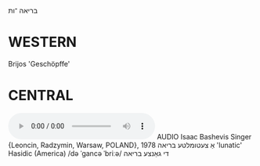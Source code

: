 בריאה
־ות

WESTERN
========

Brijos 'Geschöpffe'

CENTRAL
========

<audio controls src="https://ia801503.us.archive.org/5/items/BashevisLexicon/ATsetumlteBrie-IsaacBashevisSinger1978.mp3"></audio>
AUDIO Isaac Bashevis Singer {Leoncin, Radzymin, Warsaw, POLAND}, 1978
אַ צעטומלטע בריאה 'lunatic'
Hasidic (America)
/də ˈgancə ˈbriːə/ די גאַנצע בריאה